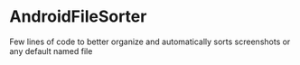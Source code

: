# AndroidFileSorter
Few lines of code to better organize and automatically sorts screenshots or any default named file 
